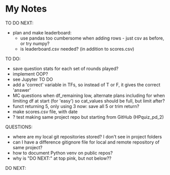# My Notes

TO DO NEXT:
- plan and make leaderboard:
  - use pandas too cumbersome when adding rows - just csv as before, or try numpy?
  - is leaderboard.csv needed? (in addition to scores.csv)

TO DO:
- save question stats for each set of rounds played?
- implement OOP?
- see Jupyter TO DO
- add a 'correct' variable in TFs, so instead of T or F, it gives the correct 'answer'
- MC questions when df_remaining low, alternate plans
    including for when limiting df at start (for 'easy')
    so cat_values should be full, but limit after?
- funct returning 5, only using 3 now:
    save all 5 or trim return?
- make scores.csv file, with date
- ? test making same project repo but starting from GitHub (HPquiz_pd_2)

QUESTIONS:
- where are my local git repositories stored? I don't see in project folders
- can I have a difference gitignore file for local and remote repository of same project?
- how to document Python venv on public repos?
- why is "DO NEXT:" at top pink, but not below??

DO NEXT: 
